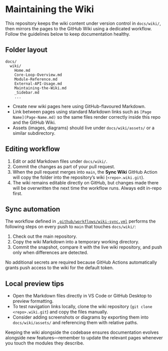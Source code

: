 # Maintaining the Wiki

This repository keeps the wiki content under version control in `docs/wiki/`, then mirrors the pages to the GitHub Wiki using a dedicated workflow. Follow the guidelines below to keep documentation healthy.

## Folder layout
```
docs/
  wiki/
    Home.md
    Core-Loop-Overview.md
    Module-Reference.md
    External-API-Usage.md
    Maintaining-the-Wiki.md
    _Sidebar.md
    ...
```
- Create new wiki pages here using GitHub-flavoured Markdown.
- Link between pages using standard Markdown links such as `[Page Name](Page-Name.md)` so the same files render correctly inside this repo and the GitHub Wiki.
- Assets (images, diagrams) should live under `docs/wiki/assets/` or a similar subdirectory.

## Editing workflow
1. Edit or add Markdown files under `docs/wiki/`.
2. Commit the changes as part of your pull request.
3. When the pull request merges into `main`, the **Sync Wiki** GitHub Action will copy the folder into the repository’s wiki (`<repo>.wiki.git`).
4. The wiki remains editable directly on GitHub, but changes made there will be overwritten the next time the workflow runs. Always edit in-repo first.

## Sync automation
The workflow defined in [`.github/workflows/wiki-sync.yml`](../.github/workflows/wiki-sync.yml) performs the following steps on every push to `main` that touches `docs/wiki/`:
1. Check out the main repository.
2. Copy the wiki Markdown into a temporary working directory.
3. Commit the snapshot, compare it with the live wiki repository, and push only when differences are detected.

No additional secrets are required because GitHub Actions automatically grants push access to the wiki for the default token.

## Local preview tips
- Open the Markdown files directly in VS Code or GitHub Desktop to preview formatting.
- To test navigation links locally, clone the wiki repository (`git clone <repo>.wiki.git`) and copy the files manually.
- Consider adding screenshots or diagrams by exporting them into `docs/wiki/assets/` and referencing them with relative paths.

Keeping the wiki alongside the codebase ensures documentation evolves alongside new features—remember to update the relevant pages whenever you touch the modules they describe.
